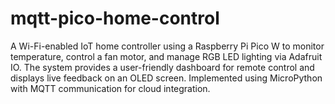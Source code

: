 # mqtt-pico-home-control
A Wi-Fi-enabled IoT home controller using a Raspberry Pi Pico W to monitor temperature, control a fan motor, and manage RGB LED lighting via Adafruit IO. The system provides a user-friendly dashboard for remote control and displays live feedback on an OLED screen. Implemented using MicroPython with MQTT communication for cloud integration.
